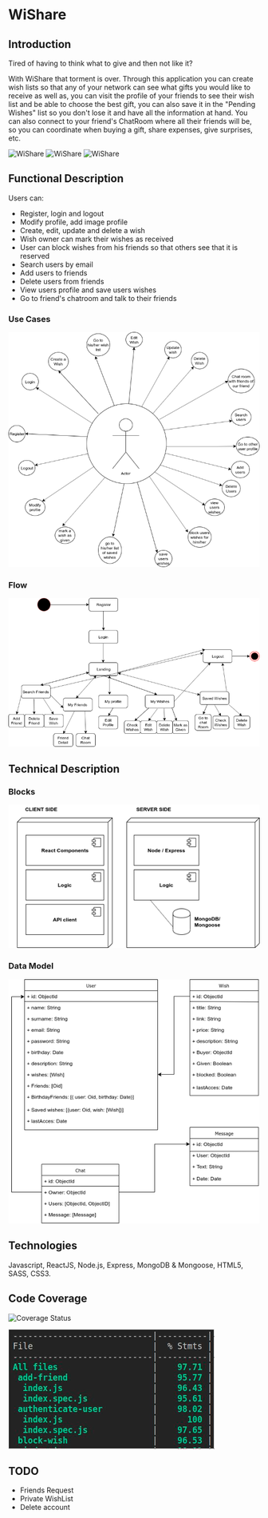 # WiShare

## Introduction

Tired of having to think what to give and then not like it? 

With WiShare that torment is over. Through this application you can create wish lists so that any of your network can see what gifts you would like to receive as well as, you can visit the profile of your friends to see their wish list and be able to choose the best gift, you can also save it in the "Pending Wishes" list so you don't lose it and have all the information at hand. 
You can also connect to your friend's ChatRoom where all their friends will be, so you can coordinate when buying a gift, share expenses, give surprises, etc.

![WiShare](https://media.giphy.com/media/ECtuHAGUrcITK/giphy.gif)
![WiShare](https://media.giphy.com/media/kKo2x2QSWMNfW/giphy.gif)
![WiShare](https://media2.giphy.com/media/3b8Pdwc16cWp8lFJOK/giphy.gif)

## Functional Description

Users can:
- Register, login and logout
- Modify profile, add image profile
- Create, edit, update and delete a wish
- Wish owner can mark their wishes as received
- User can block wishes from his friends so that others see that it is reserved
- Search users by email 
- Add users to friends
- Delete users from friends
- View users profile and save users wishes 
- Go to friend's chatroom and talk to their friends

### Use Cases

![Use Cases](./images/usecases-wishare.png)
### Flow

![Activities](./images/activities-wishare.png)
## Technical Description

### Blocks

![Block Model](./images/block-diagram.png)

### Data Model

![Data Model](./images/datamodel-wishare.png)

## Technologies

Javascript, ReactJS, Node.js, Express, MongoDB & Mongoose, 
HTML5, SASS, CSS3. 

## Code Coverage
![Coverage Status](https://img.shields.io/badge/Coverage-97%25-green.svg)

![Code Coverage](./images/codecoveragereducido.png)


## TODO

- Friends Request
- Private WishList
- Delete account